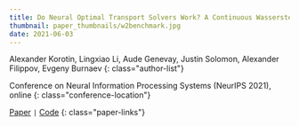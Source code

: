 ```yaml
---
title: Do Neural Optimal Transport Solvers Work? A Continuous Wasserstein-2 Benchmark
thumbnail: paper_thumbnails/w2benchmark.jpg
date: 2021-06-03
---
```

Alexander Korotin, Lingxiao Li, Aude Genevay, Justin Solomon, Alexander Filippov, Evgeny Burnaev 
{: class="author-list"}

Conference on Neural Information Processing Systems (NeurIPS 2021), online
{: class="conference-location"}

[Paper](https://arxiv.org/pdf/2106.01954.pdf) `|` [Code](https://github.com/iamalexkorotin/Wasserstein2Benchmark)
{: class="paper-links"}
